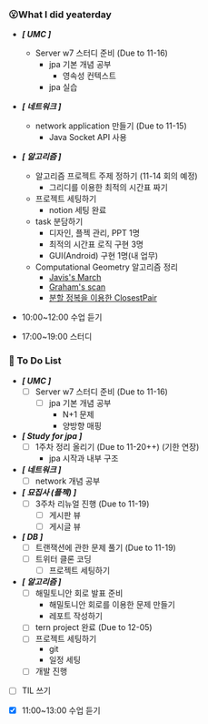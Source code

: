 ### 😮What I did yeaterday
- ***[ UMC ]***
  - Server w7 스터디 준비 (Due to 11-16)
    - jpa 기본 개념 공부 
      - 영속성 컨텍스트
    - jpa 실습 
  
- ***[ 네트워크 ]***
  - network application 만들기 (Due to 11-15)
    - Java Socket API 사용
- ***[ 알고리즘 ]***
  - 알고리즘 프로젝트 주제 정하기 (11-14 회의 예정)
    - 그리디를 이용한 최적의 시간표 짜기
  - 프로젝트 세팅하기
    - notion 세팅 완료
  - task 분담하기
    - 디자인, 플젝 관리, PPT 1명
    - 최적의 시간표 로직 구현 3명
    - GUI(Android) 구현 1명(내 업무)
  - Computational Geometry 알고리즘 정리
    - [Javis's March](https://github.com/ShimFFF/Algorithm/tree/main/code_and_explain/cleam%20campus%20(Jarvis%E2%80%99s%20March))
    - [Graham's scan](https://github.com/ShimFFF/Algorithm/tree/main/code_and_explain/clean%20campus%20(Graham%E2%80%99s%20scan))
    - [분할 정복을 이용한 ClosestPair](https://github.com/ShimFFF/Algorithm/tree/main/code_and_explain/A%20Marketing%20Strategy)

- 10:00~12:00 수업 듣기
- 17:00~19:00 스터디
    

###  🤔 To Do List

- ***[ UMC ]***
  - [ ] Server w7 스터디 준비 (Due to 11-16)
    - [ ] jpa 기본 개념 공부 
      - N+1 문제
      - 양방향 매핑

- ***[ Study for jpa ]***
  - [ ] 1주차 정리 올리기 (Due to 11-20++) (기한 연장)
    - jpa 시작과 내부 구조
  
- ***[ 네트워크 ]***
  - [ ] network 개념 공부

- ***[ 묘집사 (플젝) ]***
  - [ ] 3주차 리뉴얼 진행 (Due to 11-19)
    - [ ] 게시판 뷰 
    - [ ] 게시글 뷰 

- ***[ DB ]***
  - [ ] 트랜잭션에 관한 문제 풀기 (Due to 11-19)
  - [ ] 트위터 클론 코딩
    - [ ] 프로젝트 세팅하기

- ***[ 알고리즘 ]***
  - [ ] 해밀토니안 회로 발표 준비
    - 해밀토니안 회로를 이용한 문제 만들기
    - 레포트 작성하기
  - [ ] tern project 완료 (Due to 12-05)
  - [ ] 프로젝트 세팅하기
    - git
    - 일정 세팅
  - [ ] 개발 진행

- [ ] TIL 쓰기
- [x] 11:00~13:00 수업 듣기
    
